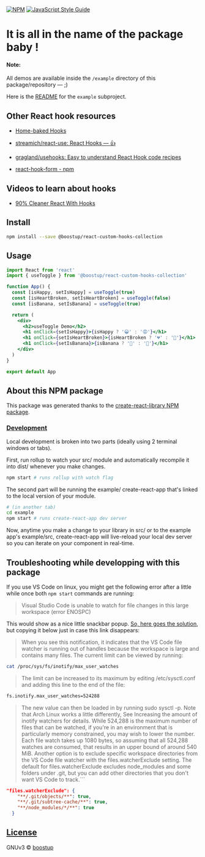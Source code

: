 [![NPM](https://img.shields.io/npm/v/@boostup/react-custom-hooks-collection.svg)](https://www.npmjs.com/package/@boostup/react-custom-hooks-collection) [![JavaScript Style Guide](https://img.shields.io/badge/code_style-standard-brightgreen.svg)](https://standardjs.com)

# It is all in the name of the package baby !

#### Note:

All demos are available inside the `/example` directory of this package/repository — ;)

Here is the [README](https://github.com/boostup/react-custom-hooks-collection/blob/master/example/README.md) for the `example` subproject.

## Other React hook resources

- [Home-baked Hooks](https://react.christmas/2019/13)

- [streamich/react-use: React Hooks — 👍](https://github.com/streamich/react-use)

- [gragland/usehooks: Easy to understand React Hook code recipes](https://github.com/gragland/usehooks#post-index)

- [react-hook-form - npm](https://www.npmjs.com/package/react-hook-form)

## Videos to learn about hooks

- [90% Cleaner React With Hooks](https://www.youtube.com/watch?v=wXLf18DsV-I)

## Install

```bash
npm install --save @boostup/react-custom-hooks-collection
```

## Usage

```jsx
import React from 'react'
import { useToggle } from '@boostup/react-custom-hooks-collection'

function App() {
  const [isHappy, setIsHappy] = useToggle(true)
  const [isHeartBroken, setIsHeartBroken] = useToggle(false)
  const [isBanana, setIsBanana] = useToggle(true)

  return (
    <div>
      <h2>useToggle Demo</h2>
      <h1 onClick={setIsHappy}>{isHappy ? '😀' : '😡'}</h1>
      <h1 onClick={setIsHeartBroken}>{isHeartBroken ? '💔' : '💓'}</h1>
      <h1 onClick={setIsBanana}>{isBanana ? '🍌' : '🍏'}</h1>
    </div>
  )
}

export default App
```

## About this NPM package

This package was generated thanks to the [create-react-library NPM package](https://www.npmjs.com/package/create-react-library#creating-a-new-module).

### [Development](https://www.npmjs.com/package/create-react-library#development)

Local development is broken into two parts (ideally using 2 terminal windows or tabs).

First, run rollup to watch your src/ module and automatically recompile it into dist/ whenever you make changes.

```bash
npm start # runs rollup with watch flag
```

The second part will be running the example/ create-react-app that's linked to the local version of your module.

```bash
# (in another tab)
cd example
npm start # runs create-react-app dev server
```

Now, anytime you make a change to your library in src/ or to the example app's example/src, create-react-app will live-reload your local dev server so you can iterate on your component in real-time.

## Troubleshooting while developping with this package

If you use VS Code on linux, you might get the following error after a little while once both `npm start` commands are running:

> Visual Studio Code is unable to watch for file changes in this large workspace (error ENOSPC)

This would show as a nice little snackbar popup. [So, here goes the solution](https://code.visualstudio.com/docs/setup/linux#_visual-studio-code-is-unable-to-watch-for-file-changes-in-this-large-workspace-error-enospc), but copying it below just in case this link disappears:

> When you see this notification, it indicates that the VS Code file watcher is running out of handles because the workspace is large and contains many files. The current limit can be viewed by running:

```bash
cat /proc/sys/fs/inotify/max_user_watches
```

> The limit can be increased to its maximum by editing /etc/sysctl.conf and adding this line to the end of the file:

```bash
fs.inotify.max_user_watches=524288
```

> The new value can then be loaded in by running sudo sysctl -p. Note that Arch Linux works a little differently, See Increasing the amount of inotify watchers for details.
> While 524,288 is the maximum number of files that can be watched, if you're in an environment that is particularly memory constrained, you may wish to lower the number. Each file watch takes up 1080 bytes, so assuming that all 524,288 watches are consumed, that results in an upper bound of around 540 MiB.
> Another option is to exclude specific workspace directories from the VS Code file watcher with the files.watcherExclude setting. The default for files.watcherExclude excludes node_modules and some folders under .git, but you can add other directories that you don't want VS Code to track.```

```json
"files.watcherExclude": {
    "**/.git/objects/**": true,
    "**/.git/subtree-cache/**": true,
    "**/node_modules/*/**": true
  }
```

## [License](https://github.com/boostup/react-custom-hooks-collection/blob/master/LICENSE)

GNUv3 © [boostup](https://github.com/boostup)

